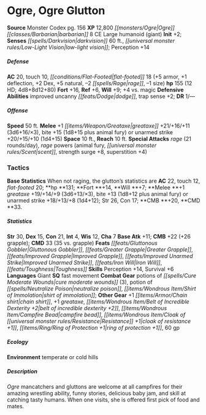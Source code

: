 ﻿---
cssclass: [monsters]
title1: Ogre, Ogre Glutton
title2: Ogre Glutton
CR: 11
sources:
- name: Monster Codex
  page: 156
  link: http://paizo.com/products/btpy9926?Pathfinder-Roleplaying-Game-Monster-Codex
XP: 12800
race: Ogre
classes:
- barbarian 8
alignment: CE
size: Large
type: humanoid
subtypes:
- giant
initiative:
  bonus: 2
senses:
  darkvision: 60
  low-light vision: true
AC:
  AC: 20
  touch: 10
  flat_footed: 18
  components:
    armor: 5
    deflection: 1
    dex: 2
    natural: 5
    rage: -2
    size: -1
HP:
  HP: 155
  long: 4d8+8d12+80
  HD: 12
saves:
  fort: 16
  ref: 6
  will: 9
  other: +4 vs. magic
defensive_abilities:
- improved uncanny dodge
- trap sense +2
DR:
- amount: 1
  weakness: '-'
speeds:
  base: 50
attacks:
  melee:
  - - text: +1 greataxe +21/+16/+11 (3d6+16/×3)
      entries:
      - - damage: 3d6+16
          crit_multiplier: 3
      attack: +1 greataxe
      bonus:
      - 21
      - 16
      - 11
    - text: bite +15 (1d8+15 plus animal fury)
      entries:
      - - damage: 1d8+15
        - effect: animal fury
      attack: bite
      bonus:
      - 15
  - - text: unarmed strike +20/+15/+10 (1d4+15)
      entries:
      - - damage: 1d4+15
      attack: unarmed strike
      bonus:
      - 20
      - 15
      - 10
  special:
  - rage (21 rounds/day)
  - rage powers (animal fury, scent, strength surge +8, superstition +4)
space: 10
reach: 10
tactics:
  Base Statistics: When not raging, the glutton's statistics are AC 22, touch 12,
    flat-footed 20; hp 131; Fort +14, Will +7; Melee +1 greataxe +19/+14/+9 (3d6+13/×3),
    bite +13 (1d8+12 plus animal fury) or unarmed strike +18/+13/+8 (1d4+12); Str
    26, Con 17; CMB +20, CMD 33.
ability_scores:
  STR: 30
  DEX: 15
  CON: 21
  INT: 4
  WIS: 12
  CHA: 7
BAB: 11
CMB: 22
CMB_other: +26 grapple
CMD: 33
CMD_other: 35 vs. grapple
feats:
- name: Gluttonous Gobbler
- name: Greater Grapple
- name: Improved Grapple
- name: Improved Unarmed Strike
- name: Iron Will
- name: Toughness
skills:
  Perception: 14
  Survival: 6
languages:
- Giant
special_qualities:
- fast movement
gear:
  combat:
  - potions of cure moderate wounds (3)
  - potion of neutralize poison
  - shirt of immolation
  other:
  - +1 chain shirt
  - +1 greataxe
  - belt of incredible dexterity +2
  - campfire bead
  - cloak of resistance +1
  - ring of protection +1
  - 60 gp
ecology:
  environment: temperate or cold hills
desc_long: Ogre mancatchers and gluttons are welcome at all campfires for their amazing
  wrestling ability, funny stories, delicious baby jam, and skill at catching tasty
  humans. When one visits, she is offered first pick of food and mates.

---

# Ogre, Ogre Glutton

**Source** Monster Codex pg. 156
**XP** 12,800
_[[monsters/Ogre|Ogre]]_ _[[classes/Barbarian|barbarian]]_ 8
CE Large humanoid (giant)
**Init** +2; **Senses** _[[spells/Darkvision|darkvision]]_ 60 ft., _[[universal monster rules/Low-Light Vision|low-light vision]]_; Perception +14

##### Defense

**AC** 20, touch 10, _[[conditions/Flat-Footed|flat-footed]]_ 18 (+5 armor, +1 deflection, +2 Dex, +5 natural, –2 _[[spells/Rage|rage]]_, –1 size)
**hp** 155 (12 HD; 4d8+8d12+80)
**Fort** +16, **Ref** +6, **Will** +9; +4 vs. magic
**Defensive Abilities** improved uncanny _[[feats/Dodge|dodge]]_, trap sense +2; **DR** 1/—

##### Offense
**Speed** 50 ft.
**Melee** +1 _[[items/Weapon/Greataxe|greataxe]]_ +21/+16/+11 (3d6+16/×3), bite +15 (1d8+15 plus animal fury) or unarmed strike +20/+15/+10 (1d4+15)
**Space** 10 ft., **Reach** 10 ft.
**Special Attacks** _rage_ (21 rounds/day), _rage_ powers (animal fury, _[[universal monster rules/Scent|scent]]_, strength surge +8, superstition +4)

### Tactics

**Base Statistics** When not raging, the glutton’s statistics are **AC** 22, touch 12, _flat-footed_ 20; **hp **131; **Fort **+14, **Will **+7; **Melee **+1 _greataxe_ +19/+14/+9 (3d6+13/×3), bite +13 (1d8+12 plus animal fury) or unarmed strike +18/+13/+8 (1d4+12); Str 26, Con 17; **CMB **+20, **CMD **33.

##### Statistics
**Str** 30, **Dex** 15, **Con** 21, **Int** 4, **Wis** 12, **Cha** 7
**Base Atk** +11; **CMB** +22 (+26 grapple); **CMD** 33 (35 vs. grapple)
**Feats** _[[feats/Gluttonous Gobbler|Gluttonous Gobbler]]_, _[[feats/Greater Grapple|Greater Grapple]]_, _[[feats/Improved Grapple|Improved Grapple]]_, _[[feats/Improved Unarmed Strike|Improved Unarmed Strike]]_, _[[feats/Iron Will|Iron Will]]_, _[[feats/Toughness|Toughness]]_
**Skills** Perception +14, Survival +6
**Languages** Giant
**SQ** fast movement
**Combat Gear** potions of _[[spells/Cure Moderate Wounds|cure moderate wounds]]_ (3), potion of _[[spells/Neutralize Poison|neutralize poison]]_, _[[items/Wondrous Item/Shirt of Immolation|shirt of immolation]]_; **Other Gear** +1 _[[items/Armor/Chain shirt|chain shirt]]_, +1 _greataxe_, _[[items/Wondrous Item/Belt of Incredible Dexterity +2|belt of incredible dexterity +2]]_, _[[items/Wondrous Item/Campfire Bead|campfire bead]]_, _[[items/Wondrous Item/Cloak of _[[universal monster rules/Resistance|Resistance]]_ +1|cloak of _resistance_ +1]]_, _[[items/Ring/Ring of Protection +1|ring of protection +1]]_, 60 gp

##### Ecology

**Environment** temperate or cold hills

##### Description

_Ogre_ mancatchers and gluttons are welcome at all campfires for their amazing wrestling ability, funny stories, delicious baby jam, and skill at catching tasty humans. When one visits, she is offered first pick of food and mates.